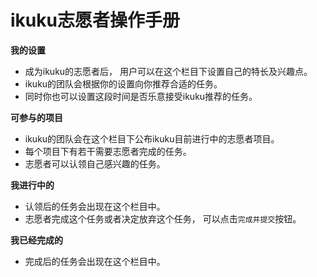 # ikuku志愿者操作手册

  
**我的设置**  
* 成为ikuku的志愿者后， 用户可以在这个栏目下设置自己的特长及兴趣点。
* ikuku的团队会根据你的设置向你推荐合适的任务。 
* 同时你也可以设置这段时间是否乐意接受ikuku推荐的任务。  
  
**可参与的项目**  
* ikuku的团队会在这个栏目下公布ikuku目前进行中的志愿者项目。 
* 每个项目下有若干需要志愿者完成的任务。 
* 志愿者可以认领自己感兴趣的任务。  

**我进行中的**    

* 认领后的任务会出现在这个栏目中。 
* 志愿者完成这个任务或者决定放弃这个任务， 可以点击`完成并提交`按钮。 

**我已经完成的**    

* 完成后的任务会出现在这个栏目中。 

